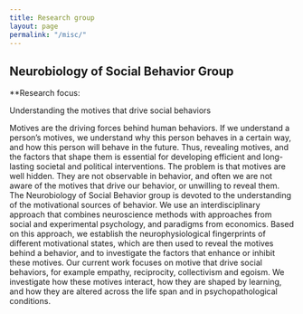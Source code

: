 ```yaml
---
title: Research group
layout: page
permalink: "/misc/"
---
```

## Neurobiology of Social Behavior Group  

**Research focus:

Understanding the motives that drive social behaviors

Motives are the driving forces behind human behaviors. If we understand a person’s motives, we understand why this person behaves in a certain way, and how this person will behave in the future. Thus, revealing motives, and the factors that shape them is essential for developing efficient and long-lasting societal and political interventions. The problem is that motives are well hidden. They are not observable in behavior, and often we are not aware of the motives that drive our behavior, or unwilling to reveal them. The Neurobiology of Social Behavior group is devoted to the understanding of the motivational sources of behavior. We use an interdisciplinary approach that combines neuroscience methods with approaches from social and experimental psychology, and paradigms from economics. Based on this approach, we establish the neurophysiological fingerprints of different motivational states, which are then used to reveal the motives behind a behavior, and to investigate the factors that enhance or inhibit these motives. Our current work focuses on motive that drive social behaviors, for example empathy, reciprocity, collectivism and egoism. We investigate how these motives interact, how they are shaped by learning, and how they are altered across the life span and in psychopathological conditions.